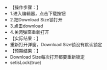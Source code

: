 - 【操作步骤：】 
- 1.进入编辑器，点击下载按钮
- 2.把Download Size锁打开
- 3.点击download
- 4.关闭弹窗重新打开
- 【实际结果：】 
- 重新打开弹窗，Download Size锁没有默认锁定
- 【预期结果：】 
- Download Size每次打开都要重新锁定
- setisLock(true)
